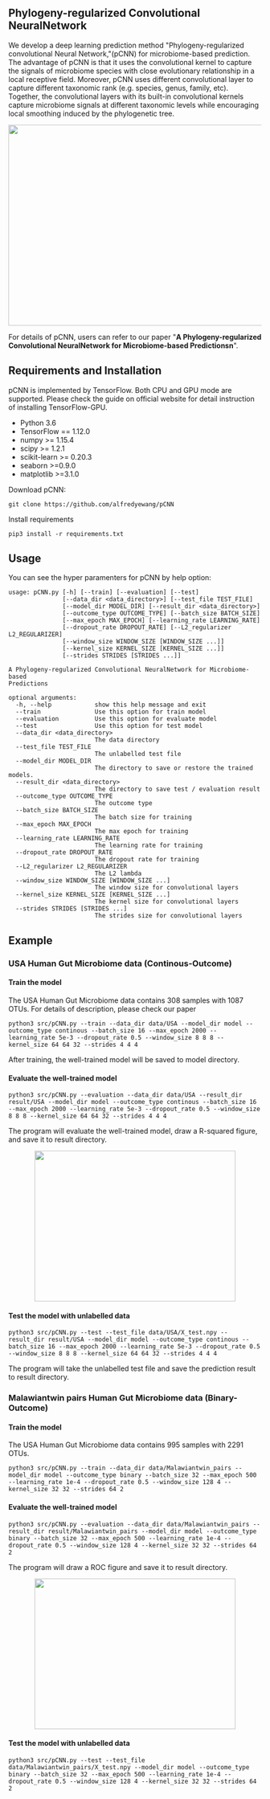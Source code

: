 ## Phylogeny-regularized Convolutional NeuralNetwork
We develop a deep learning prediction method "Phylogeny-regularized convolutional Neural Network,"(pCNN) for microbiome-based prediction. The advantage of pCNN is that it uses the convolutional kernel to capture the signals of microbiome species with close evolutionary relationship in a local receptive field. Moreover, pCNN uses different convolutional layer to capture different taxonomic rank (e.g. species, genus, family, etc). Together, the convolutional layers with its built-in convolutional kernels capture microbiome signals at different taxonomic levels while encouraging local smoothing induced by the phylogenetic tree.

<center>

<div align=center><img width="600" height="400" src="https://raw.githubusercontent.com/alfredyewang/pCNN/master/docs/Architecture.jpg"/></div>
</center>  

For details of pCNN, users can refer to our paper "**A Phylogeny-regularized Convolutional NeuralNetwork for Microbiome-based Predictionsn**".


## Requirements and Installation

pCNN is implemented by TensorFlow. Both CPU and GPU mode are supported. Please check the guide on official website for detail instruction of installing TensorFlow-GPU.

- Python 3.6
- TensorFlow == 1.12.0
- numpy >= 1.15.4
- scipy >= 1.2.1
- scikit-learn >= 0.20.3
- seaborn >=0.9.0
- matplotlib >=3.1.0

Download pCNN:
```
git clone https://github.com/alfredyewang/pCNN
```
Install requirements
```
pip3 install -r requirements.txt
```
## Usage
You can see the hyper paramenters for pCNN by help option:

```
usage: pCNN.py [-h] [--train] [--evaluation] [--test]
               [--data_dir <data_directory>] [--test_file TEST_FILE]
               [--model_dir MODEL_DIR] [--result_dir <data_directory>]
               [--outcome_type OUTCOME_TYPE] [--batch_size BATCH_SIZE]
               [--max_epoch MAX_EPOCH] [--learning_rate LEARNING_RATE]
               [--dropout_rate DROPOUT_RATE] [--L2_regularizer L2_REGULARIZER]
               [--window_size WINDOW_SIZE [WINDOW_SIZE ...]]
               [--kernel_size KERNEL_SIZE [KERNEL_SIZE ...]]
               [--strides STRIDES [STRIDES ...]]

A Phylogeny-regularized Convolutional NeuralNetwork for Microbiome-based
Predictions

optional arguments:
  -h, --help            show this help message and exit
  --train               Use this option for train model
  --evaluation          Use this option for evaluate model
  --test                Use this option for test model
  --data_dir <data_directory>
                        The data directory
  --test_file TEST_FILE
                        The unlabelled test file
  --model_dir MODEL_DIR
                        The directory to save or restore the trained models.
  --result_dir <data_directory>
                        The directory to save test / evaluation result
  --outcome_type OUTCOME_TYPE
                        The outcome type
  --batch_size BATCH_SIZE
                        The batch size for training
  --max_epoch MAX_EPOCH
                        The max epoch for training
  --learning_rate LEARNING_RATE
                        The learning rate for training
  --dropout_rate DROPOUT_RATE
                        The dropout rate for training
  --L2_regularizer L2_REGULARIZER
                        The L2 lambda
  --window_size WINDOW_SIZE [WINDOW_SIZE ...]
                        The window size for convolutional layers
  --kernel_size KERNEL_SIZE [KERNEL_SIZE ...]
                        The kernel size for convolutional layers
  --strides STRIDES [STRIDES ...]
                        The strides size for convolutional layers

```

## Example

### USA Human Gut Microbiome data (Continous-Outcome)
#### Train the model

The USA Human Gut Microbiome data contains 308 samples with 1087 OTUs. For details of description, please check our paper
```
python3 src/pCNN.py --train --data_dir data/USA --model_dir model --outcome_type continous --batch_size 16 --max_epoch 2000 --learning_rate 5e-3 --dropout_rate 0.5 --window_size 8 8 8 --kernel_size 64 64 32 --strides 4 4 4
```
After training, the well-trained model will be saved to model directory.
#### Evaluate the well-trained model

```
python3 src/pCNN.py --evaluation --data_dir data/USA --result_dir result/USA --model_dir model --outcome_type continous --batch_size 16 --max_epoch 2000 --learning_rate 5e-3 --dropout_rate 0.5 --window_size 8 8 8 --kernel_size 64 64 32 --strides 4 4 4
```
The program will evaluate the well-trained model, draw a R-squared figure, and save it to result directory.

<center>
<div align=center><img width="400" height="300" src="https://github.com/alfredyewang/pCNN/blob/master/result/USA/result.jpg"/></div>
</center>  


#### Test the model with unlabelled data

```
python3 src/pCNN.py --test --test_file data/USA/X_test.npy --result_dir result/USA --model_dir model --outcome_type continous --batch_size 16 --max_epoch 2000 --learning_rate 5e-3 --dropout_rate 0.5 --window_size 8 8 8 --kernel_size 64 64 32 --strides 4 4 4
```
The program will take the unlabelled test file and save the prediction result to result directory.


### Malawiantwin pairs Human Gut Microbiome data (Binary-Outcome)
#### Train the model
The USA Human Gut Microbiome data contains 995 samples with 2291 OTUs.
```
python3 src/pCNN.py --train --data_dir data/Malawiantwin_pairs --model_dir model --outcome_type binary --batch_size 32 --max_epoch 500 --learning_rate 1e-4 --dropout_rate 0.5 --window_size 128 4 --kernel_size 32 32 --strides 64 2
```
#### Evaluate the well-trained model

```
python3 src/pCNN.py --evaluation --data_dir data/Malawiantwin_pairs --result_dir result/Malawiantwin_pairs --model_dir model --outcome_type binary --batch_size 32 --max_epoch 500 --learning_rate 1e-4 --dropout_rate 0.5 --window_size 128 4 --kernel_size 32 32 --strides 64 2
```
The program will draw a ROC figure and save it to result directory.

<center>
<div align=center><img width="400" height="300" src="https://github.com/alfredyewang/pCNN/blob/master/result/Malawiantwin_pairs/result.jpg"/></div>
</center>  

#### Test the model with unlabelled data
```
python3 src/pCNN.py --test --test_file data/Malawiantwin_pairs/X_test.npy --model_dir model --outcome_type binary --batch_size 32 --max_epoch 500 --learning_rate 1e-4 --dropout_rate 0.5 --window_size 128 4 --kernel_size 32 32 --strides 64 2
```
